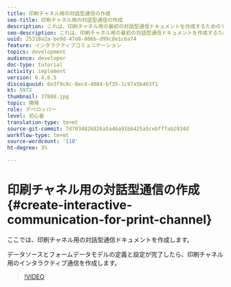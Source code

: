 ```yaml
---
title: 印刷チャネル用の対話型通信の作成
seo-title: 印刷チャネル用の対話型通信の作成
description: これは、印刷チャネル用の最初の対話型通信ドキュメントを作成するためのマルチパートチュートリアルのパート6です。 ここでは、印刷チャネル用の対話型通信ドキュメントを作成します。
seo-description: これは、印刷チャネル用の最初の対話型通信ドキュメントを作成するためのマルチパートチュートリアルのパート6です。 ここでは、印刷チャネル用の対話型通信ドキュメントを作成します。
uuid: 25318a2a-be9d-47d8-806b-d99c8e1c6a74
feature: インタラクティブコミュニケーション
topics: development
audience: developer
doc-type: tutorial
activity: implement
version: 6.4,6.5
discoiquuid: 6e3f9c8c-8ec4-4084-bf35-1c97a5b463f1
kt: 5972
thumbnail: 37888.jpg
topic: 開発
role: デベロッパー
level: 初心者
translation-type: tm+mt
source-git-commit: 7d7034026826a5a46a91b6425a5cebfffab2934d
workflow-type: tm+mt
source-wordcount: '110'
ht-degree: 3%

---
```



# 印刷チャネル用の対話型通信の作成{#create-interactive-communication-for-print-channel}

ここでは、印刷チャネル用の対話型通信ドキュメントを作成します。

データソースとフォームデータモデルの定義と設定が完了したら、印刷チャネル用のインタラクティブ通信を作成します。

>[!VIDEO](https://video.tv.adobe.com/v/37888/?quality=9)
